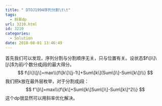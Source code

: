 ```yaml
---
title: " DTOJ1994序列分割\t\t"
tags:
  - 斜率dp
url: 3210.html
id: 3210
categories:
  - Solution
date: 2018-08-01 13:46:49
---
```


首先我们可以发现，序列分割与分割顺序无关，只与位置有关。设状态$f\[i\]\[j\]$为前$i$个数分成$j$段的最大得分。 $$ f\[i\]\[j\]=max\\{f\[k\]\[j-1\]+Sum\[k\](Sum\[i\]-Sum\[k\])\\} $$ 我们把k放在最外层枚举，对于分割成j段： $$ f'\[i\]=max\\{f\[k\]+Sum\[k\]Sum\[i\]-Sum\[k\]^2\\} $$ 这个dp很显然可以用斜率优化解决。